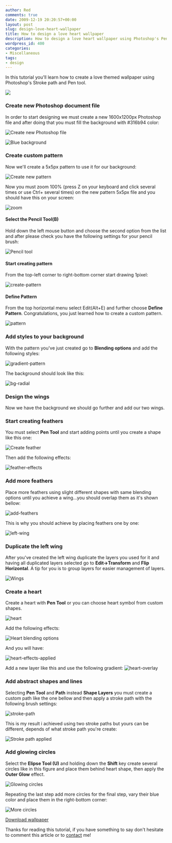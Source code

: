 ```yaml
---
author: Red
comments: true
date: 2009-12-19 20:20:57+00:00
layout: post
slug: design-love-heart-wallpaper
title: How to design a love heart wallpaper
description: How to design a love heart wallpaper using Photoshop's Pen Tool.
wordpress_id: 400
categories:
- Miscellaneous
tags:
- design
---
```


In this tutorial you'll learn how to create a love themed wallpaper using Photoshop's Stroke path and Pen tool.

[![](http://www.red-team-design.com/wp-content/uploads/2009/12/background-sweet-love.png)](http://www.red-team-design.com/design-love-heart-wallpaper/)

<!-- more -->

### Create new Photoshop document file

In order to start designing we must create a new 1600x1200px Photoshop file  and after doing that you must fill the background with #316b94 color:

![Create new Photoshop file](http://www.red-team-design.com/wp-content/uploads/2009/12/new-file.png)

![Blue background](http://www.red-team-design.com/wp-content/uploads/2009/12/blue-bg.png)

### Create custom pattern

Now we'll create a 5x5px pattern to use it for our background:

![Create new pattern](http://www.red-team-design.com/wp-content/uploads/2009/12/new-pattern-clear-bg.png)

Now you must zoom 100% (press Z on your keyboard and click several times or use Ctrl+ several times) on the new pattern 5x5px file and you should have this on your screen:

![zoom](http://www.red-team-design.com/wp-content/uploads/2009/12/zoom1.png)

#### Select the Pencil Tool(B)

Hold down the left mouse button and choose the second option from the list and after please check you have the following settings for your pencil brush:

![Pencil tool](http://www.red-team-design.com/wp-content/uploads/2009/12/pencil-tool.png)

#### Start creating pattern

From the top-left corner to right-bottom corner start drawing 1pixel:

![create-pattern](http://www.red-team-design.com/wp-content/uploads/2009/12/create-pattern.png)

#### Define Pattern

From the top horizontal menu select Edit(Alt+E) and further choose **Define Pattern**. Congratulations, you just learned how to create a custom pattern.

![pattern](http://www.red-team-design.com/wp-content/uploads/2009/12/pattern.png)

### Add styles to your background

With the pattern you've just created go to **Blending options** and add the following styles:

![gradient-pattern](http://www.red-team-design.com/wp-content/uploads/2009/12/gradient-pattern.png)

The background should look like this:

![bg-radial](http://www.red-team-design.com/wp-content/uploads/2009/12/bg-radial.png)

### Design the wings

Now we have the background we should go further and add our two wings. 

### Start creating feathers

You must select **Pen Tool** and start adding points until you create a shape like this one:

![Create feather](http://www.red-team-design.com/wp-content/uploads/2009/12/feather.png)

Then add the following effects:

![feather-effects](http://www.red-team-design.com/wp-content/uploads/2009/12/feather-effects.png)

### Add more feathers

Place more feathers using slight different shapes with same blending options until you achieve a wing...you should overlap them as it's shown bellow:

![add-feathers](http://www.red-team-design.com/wp-content/uploads/2009/12/add-feathers.png)

This is why you should achieve by placing feathers one by one:

![left-wing](http://www.red-team-design.com/wp-content/uploads/2009/12/left-wing.png)

### Duplicate the left wing

After you've created the left wing duplicate the layers you used for it and having all duplicated layers selected go to **Edit->Transform** and **Flip Horizontal**. A tip for you is to group layers for easier management of layers.

![Wings](http://www.red-team-design.com/wp-content/uploads/2009/12/both-wings.png)

### Create a heart

Create a heart with **Pen Tool** or you can choose heart symbol from custom shapes.

![heart](http://www.red-team-design.com/wp-content/uploads/2009/12/heart.png)

Add the following effects:

![Heart blending options](http://www.red-team-design.com/wp-content/uploads/2009/12/heart-effects.png)

And you will have:

![heart-effects-applied](http://www.red-team-design.com/wp-content/uploads/2009/12/heart-effects-applied.png)

Add a new layer like this and use the following gradient:
![heart-overlay](http://www.red-team-design.com/wp-content/uploads/2009/12/heart-overlay.png)

### Add abstract shapes and lines

Selecting **Pen Tool** and **Path** instead **Shape Layers** you must create a custom path like the one bellow and then apply a stroke path with the following brush settings:

![stroke-path](http://www.red-team-design.com/wp-content/uploads/2009/12/stroke-path.png)

This is my result i achieved using two stroke paths but yours can be different, depends of what stroke path you're create:

![Stroke path applied](http://www.red-team-design.com/wp-content/uploads/2009/12/stroke-path-applied.png)

### Add glowing circles

Select the **Elipse Tool (U)** and holding down the **Shift** key create several circles like in this figure and place them behind heart shape, then apply the **Outer Glow** effect.

![Glowing circles](http://www.red-team-design.com/wp-content/uploads/2009/12/Circles-glow.png)

Repeating the last step add more circles for the final step, vary their blue color and place them in the right-bottom corner:

![More circles](http://www.red-team-design.com/wp-content/uploads/2009/12/background-more-circles.png)

[Download wallpaper](http://www.red-team-design.com/wp-content/uploads/2009/12/Sweet-Lov3-by-red-team-designdotcom.zip)

Thanks for reading this tutorial, if you have something to say don't hesitate to comment this article or to [contact](/contact/) me!